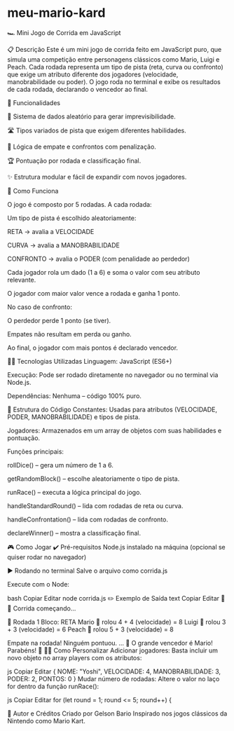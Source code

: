 # meu-mario-kard
🏎️ Mini Jogo de Corrida em JavaScript

📋 Descrição
Este é um mini jogo de corrida feito em JavaScript puro, que simula uma competição entre personagens clássicos como Mario, Luigi e Peach. Cada rodada representa um tipo de pista (reta, curva ou confronto) que exige um atributo diferente dos jogadores (velocidade, manobrabilidade ou poder). O jogo roda no terminal e exibe os resultados de cada rodada, declarando o vencedor ao final.

🚀 Funcionalidades

🎲 Sistema de dados aleatório para gerar imprevisibilidade.

🛣️ Tipos variados de pista que exigem diferentes habilidades.

🧠 Lógica de empate e confrontos com penalização.

🏆 Pontuação por rodada e classificação final.

✨ Estrutura modular e fácil de expandir com novos jogadores.

🧪 Como Funciona

O jogo é composto por 5 rodadas. A cada rodada:

Um tipo de pista é escolhido aleatoriamente:

RETA → avalia a VELOCIDADE

CURVA → avalia a MANOBRABILIDADE

CONFRONTO → avalia o PODER (com penalidade ao perdedor)

Cada jogador rola um dado (1 a 6) e soma o valor com seu atributo relevante.

O jogador com maior valor vence a rodada e ganha 1 ponto.

No caso de confronto:

O perdedor perde 1 ponto (se tiver).

Empates não resultam em perda ou ganho.

Ao final, o jogador com mais pontos é declarado vencedor.

👩‍💻 Tecnologias Utilizadas
Linguagem: JavaScript (ES6+)

Execução: Pode ser rodado diretamente no navegador ou no terminal via Node.js.

Dependências: Nenhuma – código 100% puro.

📁 Estrutura do Código
Constantes: Usadas para atributos (VELOCIDADE, PODER, MANOBRABILIDADE) e tipos de pista.

Jogadores: Armazenados em um array de objetos com suas habilidades e pontuação.

Funções principais:

rollDice() – gera um número de 1 a 6.

getRandomBlock() – escolhe aleatoriamente o tipo de pista.

runRace() – executa a lógica principal do jogo.

handleStandardRound() – lida com rodadas de reta ou curva.

handleConfrontation() – lida com rodadas de confronto.

declareWinner() – mostra a classificação final.

🎮 Como Jogar
✔️ Pré-requisitos
Node.js instalado na máquina (opcional se quiser rodar no navegador)

▶️ Rodando no terminal
Salve o arquivo como corrida.js

Execute com o Node:

bash
Copiar
Editar
node corrida.js
✏️ Exemplo de Saída
text
Copiar
Editar
🏁🚨 Corrida começando...

🏁 Rodada 1
Bloco: RETA
Mario 🎲 rolou 4 + 4 (velocidade) = 8
Luigi 🎲 rolou 3 + 3 (velocidade) = 6
Peach 🎲 rolou 5 + 3 (velocidade) = 8

Empate na rodada! Ninguém pontuou.
...
🎉 O grande vencedor é Mario! Parabéns! 🎉
👨‍🔧 Como Personalizar
Adicionar jogadores:
Basta incluir um novo objeto no array players com os atributos:

js
Copiar
Editar
{
  NOME: "Yoshi",
  VELOCIDADE: 4,
  MANOBRABILIDADE: 3,
  PODER: 2,
  PONTOS: 0
}
Mudar número de rodadas:
Altere o valor no laço for dentro da função runRace():

js
Copiar
Editar
for (let round = 1; round <= 5; round++) {


🧠 Autor e Créditos
Criado por Gelson Bario
Inspirado nos jogos clássicos da Nintendo como Mario Kart.
